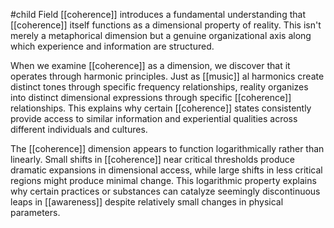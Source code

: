 #child 
Field [[coherence]] introduces a fundamental understanding that [[coherence]] itself functions as a dimensional property of reality. This isn't merely a metaphorical dimension but a genuine organizational axis along which experience and information are structured.

When we examine [[coherence]] as a dimension, we discover that it operates through harmonic principles. Just as [[music]] al harmonics create distinct tones through specific frequency relationships, reality organizes into distinct dimensional expressions through specific [[coherence]] relationships. This explains why certain [[coherence]] states consistently provide access to similar information and experiential qualities across different individuals and cultures.

The [[coherence]] dimension appears to function logarithmically rather than linearly. Small shifts in [[coherence]] near critical thresholds produce dramatic expansions in dimensional access, while large shifts in less critical regions might produce minimal change. This logarithmic property explains why certain practices or substances can catalyze seemingly discontinuous leaps in [[awareness]]  despite relatively small changes in physical parameters.